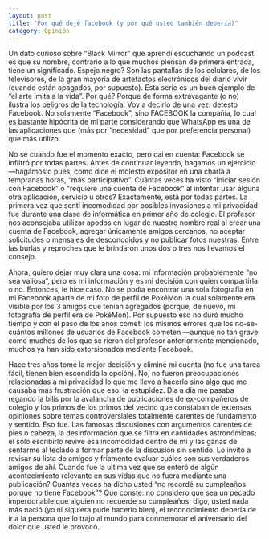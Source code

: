 ```yaml
---
layout: post
title: "Por qué dejé facebook (y por qué usted también debería)"
category: Opinión
---
```

Un dato curioso sobre “Black Mirror” que aprendí escuchando un podcast es que su nombre, contrario a lo que muchos piensan de primera entrada, tiene un significado.
Espejo negro? Son las pantallas de los celulares, de los televisores, de la gran mayoría de artefactos electrónicos del diario vivir (cuando están apagados, por supuesto). Esta serie es un buen ejemplo de “el arte imita a la vida”. Por qué? Porque de forma extravagante (o no) ilustra los peligros de la tecnología. Voy a decirlo de una vez: detesto Facebook. No solamente “Facebook”, sino FACEBOOK la compañía, lo cual es bastante hipócrita de mi parte considerando que WhatsApp es una de las aplicaciones que (más por “necesidad” que por preferencia personal) que más utilizo.

No sé cuando fue el momento exacto, pero caí en cuenta: Facebook se infiltró por todas partes. Antes de continuar leyendo, hagamos un ejercicio —hagámoslo pues, como dice el molesto expositor en una charla a tempranas horas, “más participativo”. Cuántas veces ha visto “Iniciar sesión con Facebook” o “requiere una cuenta de Facebook” al intentar usar alguna otra aplicación, servicio u otros? Exactamente, está por todas partes. La primera vez que sentí incomodidad por posibles invasiones a mi privacidad fue durante una clase de informática en primer año de colegio. El profesor nos aconsejaba utilizar apodos en lugar de nuestro nombre real al crear una cuenta de Facebook, agregar únicamente amigos cercanos, no aceptar solicitudes o mensajes de desconocidos y no publicar fotos nuestras. Entre las burlas y reproches que le brindaron unos dos o tres nos llevamos el consejo.

Ahora, quiero dejar muy clara una cosa: mi información probablemente “no sea valiosa”, pero es mi información y es mi decisión con quien compartirla o no. Entonces, le hice caso. No se podía encontrar una sola fotografía en mi Facebook aparte de mi foto de perfil de PokéMon la cual solamente era visible por los 3 amigos que tenían agregados (porque, de nuevo, mi fotografía de perfil era de PokéMon). Por supuesto eso no duró mucho tiempo y con el paso de los años cometí los mismos errores que los no-se-cuántos millones de usuarios de Facebook cometen —aunque no tan grave como muchos de los que se rieron del profesor anteriormente mencionado, muchos ya han sido extorsionados mediante Facebook.

Hace tres años tomé la mejor decisión y eliminé mi cuenta (no fue una tarea fácil, tienen bien escondida la opción). No, no fueron preocupaciones relacionadas a mi privacidad lo que me llevó a hacerlo sino algo que me causaba más frustración que eso: la estupidez. Día a día me pasaba regando la bilis por la avalancha de publicaciones de ex-compañeros de colegio y los primos de los primos del vecino que constaban de extensas opiniones sobre temas controversiales totalmente carentes de fundamento y sentido. Eso fue. Las famosas discusiones con argumentos carentes de pies o cabeza, la desinformación que se filtra en cantidades astronómicas; el solo escribirlo revive esa incomodidad dentro de mi y las ganas de sentarme al teclado a formar parte de la discusión sin sentido.
Lo invito a revisar su lista de amigos y fríamente evaluar cuáles son sus verdaderos amigos de ahí. Cuando fue la ultima vez que se enteró de algún acontecimiento relevante en sus vidas que no fuera mediante una publicación? Cuantas veces ha dicho usted “no recordé su cumpleaños porque no tiene Facebook”? Que conste: no considero que sea un pecado imperdonable que alguien no recuerde su cumpleaños; digo, usted nada más nació (yo ni siquiera pude hacerlo bien), el reconocimiento debería de ir a la persona que lo trajo al mundo para conmemorar el aniversario del dolor que usted le provocó.
